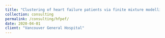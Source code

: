```yaml
---
title: "Clustering of heart failure patients via finite mixture modelling"
collection: consulting
permalink: /consulting/hfpef/
date: 2020-04-01
client: "Vancouver General Hospital"
---
```

